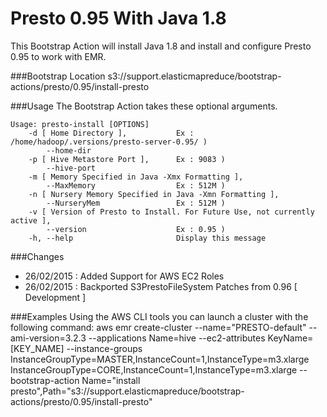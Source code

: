 Presto 0.95 With Java 1.8
==========================
This Bootstrap Action will install Java 1.8 and install and configure Presto 0.95 to work with EMR.

###Bootstrap Location
s3://support.elasticmapreduce/bootstrap-actions/presto/0.95/install-presto

###Usage
The Bootstrap Action takes these optional arguments. 
```
Usage: presto-install [OPTIONS]
    -d [ Home Directory ],           Ex : /home/hadoop/.versions/presto-server-0.95/ )
        --home-dir
    -p [ Hive Metastore Port ],      Ex : 9083 )
        --hive-port
    -m [ Memory Specified in Java -Xmx Formatting ],
        --MaxMemory                  Ex : 512M )
    -n [ Nursery Memory Specified in Java -Xmn Formatting ],
        --NurseryMem                 Ex : 512M )
    -v [ Version of Presto to Install. For Future Use, not currently active ],
        --version                    Ex : 0.95 )
    -h, --help                       Display this message 
```

###Changes
- 26/02/2015 : Added Support for AWS EC2 Roles 
- 26/02/2015 : Backported S3PrestoFileSystem Patches from 0.96 [ Development ]

###Examples
Using the AWS CLI tools you can launch a cluster with the following command: 
aws emr create-cluster --name="PRESTO-default" --ami-version=3.2.3 --applications Name=hive --ec2-attributes KeyName=[KEY_NAME] --instance-groups InstanceGroupType=MASTER,InstanceCount=1,InstanceType=m3.xlarge InstanceGroupType=CORE,InstanceCount=1,InstanceType=m3.xlarge --bootstrap-action Name="install presto",Path="s3://support.elasticmapreduce/bootstrap-actions/presto/0.95/install-presto"